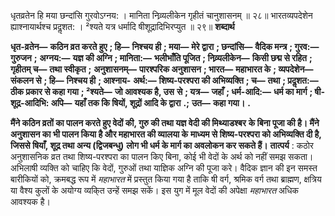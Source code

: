  

धृतव्रतेन हि मया छन्दांसि गुरवोऽग्नय: । मानिता निव्र्यलीकेन गृहीतं चानुशासनम् ॥ २८॥ भारतव्यपदेशेन ह्याश्नायार्थश्च प्रदॢशत: । ²श्यते यत्र धर्मादि षीशूद्रादिभिरप्युत ॥ २९॥ **शब्दार्थ** 

**धृत-व्रतेन—** **कठिन व्रत करते हुए** **; हि—** **निश्चय ही** **; मया—** **मेरे द्वारा** **; छन्दांसि—** **वैदिक मन्त्र** **; गुरव:—** **गुरुजन** **;** **अग्नय:—** **यज्ञ की अग्नि** **; मानिता:—** **भलीभाँति पूजित** **; निव्र्यलीकेन—** **किसी छद्म से रहित** **; गृहीतम् च—** **तथा स्वीकृत** **;** **अनुशासनम्—** **पारश्परिक अनुशासन** **; भारत—** **महाभारत के** **; व्यपदेशेन—** **संकलन से** **; हि—** **निश्चय ही** **; आश्नाय-** **अर्थ:—** **शिष्य-परश्परा की अभिव्यक्ति** **; च—** **तथा** **; प्रदॢशत:—** **ठीक प्रकार से कहा गया** **; ²श्यते—** **जो आवश्यक है, उस** **से** **; यत्र—** **जहाँ** **; धर्म-आदि:—** **धर्म का मार्ग** **; षी-शूद्र-आदिभि: अपि—** **यहाँ तक कि षियों, शूद्रों आदि के द्वारा** **.;** **उत—** **कहा गया।** **.** 

**मैंने कठिन व्रतों का पालन करते हुए वेदों की, गुरु की तथा यज्ञ वेदी की मिथ्याडश्बर** **के बिना पूजा की है। मैंने अनुशासन का भी पालन किया है और महाभारत की व्यालया के** **माध्यम से शिष्य-परश्परा को अभिव्यक्ति दी है, जिससे षियाँ, शूद्र तथा अन्य (द्विजबन्धु)** **लोग भी धर्म के मार्ग का अवलोकन कर सकते हैं।** **तात्पर्य** : कठोर अनुशासनिक व्रत तथा शिष्य-परश्परा का पालन किए बिना, कोई भी वेदों के अर्थ को नहीं समझ सकता। अभिलाषी व्यक्ति को चाहिए कि वेदों, गुरुओं तथा याज्ञिक अग्नि की पूजा करे। वैदिक ज्ञान की इन समस्त बारीकियों को, क्रमबद्ध रूप में *महाभारत* में प्रस्तुत किया गया है ताकि षी वर्ग, श्रमिक वर्ग तथा ब्राह्मण, क्षत्रिय या वैश्य कुलों के अयोग्य व्यकि्त उन्हें समझ सकें। इस युग में मूल वेदों की अपेक्षा *महाभारत* अधिक आवश्यक है। 
